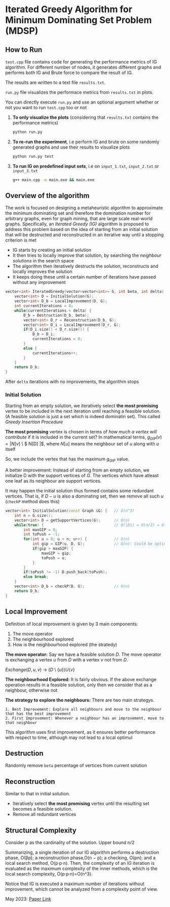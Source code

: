 # Iterated Greedy Algorithm for Minimum Dominating Set Problem (MDSP)

## How to Run
`test.cpp` file contains code for generating the performance metrics of IG algorithm. For different number of nodes, it generates different graphs and performs both IG and Brute force to compare the result of IG.

The results are written to a text file `results.txt`. 

`run.py` file visualizes the performace metrics from `results.txt` in plots.

You can directly execute `run.py` and use an optional argument whether or not you want to run `test.cpp` too or not

1. **To only visualize the plots** (considering that `results.txt` contains the performance metrics)
    ```bash
    python run.py
    ```
2. **To re-run the experiment**, i.e perform IG and brute on some randomly generated graphs and use their results to visualize plots
    ```bash
    python run.py test
    ```
3. **To run IG on predefined input sets**, i.e on `input_1.txt`, `input_2.txt` or `input_3.txt`
    ```bash
    g++ main.cpp -o main.exe && main.exe
    ```

## Overview of the algorithm

The work is focused on designing a metaheuristic algorithm to approximate the minimum dominating set and therefore the domination number for arbitrary graphs, even for graph mining, that are large scale real-world graphs. Specifically, an *Iterated Greedy (IG)* algorithm is proposed to address this problem based on the idea of starting from an initial solution that will be destructed and reconstructed in an iterative way until a stopping criterion is met

- IG starts by creating an initial solution
- It then tries to locally improve that solution, by searching the *neighbour solutions* in the search space
- The algorithm then iteratively destructs the solution, reconstructs and locally improves the solution
- It keeps doing these until a certain number of iterations have passed without any improvement

```cpp
vector<int> IteratedGreedy(vector<vector<int>> G, int beta, int delta) {
    vector<int> D = InitialSolution(G);
    vector<int> D_b = LocalImprovement(D, G);
    int currentIterations = 0;
    while(currentIterations < delta) {
        D_b = Destruction(D_b, beta);
        vector<int> D_r = Reconstruction(D_b, G);
        vector<int> D_i = LocalImprovement(D_r, G);
        if(D_i.size() < D_r.size()) {
            D_b = D_i;
            currentIterations = 0;
        } 
        else {
            currentIterations++;
        }
    }
    return D_b;
}
```

After `delta` iterations with no improvements, the algorithm stops

### Initial Solution
Starting from an empty solution, we iteratively select **the most promising** vertex to be included in the next iteration until reaching a feasible solution. (A feasible solution is just a set which is indeed dominatin set). This called *Greedy Insertion Procedure*

**The most promising** vertex is chosen in terms of *how much a vertex will contribute* if it is included in the current set? In mathematical terms, $g_{GIP}(v) = |N[v]$ \ $ N[D] |$, where $N[u]$ means the neighbour set of $u$ along with $u$ itself

So, we include the vertex that has the maximum $g_{GIP}$ value.

A better improvement: Instead of starting from an empty solution, we initialize D with the support vertices of $G$. The vertices which have atleast one leaf as its neighbour are support vertices.

It may happen the initial solution thus formed contains some redundant vertices. That is, if $D-u$ is also a dominating set, then we remove all such $u$ (`checkP` method does this)

```cpp
vector<int> InitialSolution(const Graph &G) {   // O(n^3)
    int n = G.size();
    vector<int> D = getSupportVertices(G);      // O(n)
    while(true) {                               // O(|D|) = O(n/2) = O(n)
        int maxGIP = 0;
        int toPush = -1;
        for(int u = 0; u < n; u++) {            // O(n)
            int gip = GIP(u, D, G);             // O(n): Could be optimized
            if(gip > maxGIP) {
                maxGIP = gip;
                toPush = u;
            }
        }
        if(toPush != -1) D.push_back(toPush);
        else break;
    }
    vector<int> D_b = checkP(D, G);             // O(n)
    return D_b;
}
```

## Local Improvement
Definition of local improvement is given by 3 main components:
1. The move operator
2. The neighbourhood explored
3. How is the neighbourhood explored (the stratedy)

**The move operator:** Say we have a feasible solution $D$. The move operator is exchanging a vertex $u$ from $D$ with a vertex $v$ not from $D$.

$Exchange(D,u,v)$ -> $(D$ \ $\{u\}) U \{v\}$

**The neighbourhood Explored:** It is fairly obvious. If the above exchange operation results in a feasible solution, only then we consider that as a neighbour, otherwise not

**The strategy to explore the neighbours:** There are two main strategys. 
    
    1. Best Improvement: Explore all neighbours and move to the neighbour that has the best improvement
    2. First Improvement: Whenever a neighbour has an improvement, move to that neighbour

This algorithm uses first improvement, as it ensures better performance with respect to time, although may not lead to a local optimul

## Destruction
Randomly remove `beta` percentage of vertices from current solution

## Reconstruction
Similar to that in initial solution. 
- Iteratively select **the most promising** vertex until the resulting set becomes a feasible solution.
- Remove all redundant vertices

## Structural Complexity
Consider p as the cardinality of the solution. Upper bound n/2

Summarizing, a single iteration of our IG algorithm performs a destruction phase, O(βp); a reconstruction phase,O(n − p); a checking, O(pn); and a local search method, O(p·p·n). Then, the complexity of an IG iteration is evaluated as the maximum complexity of the inner methods, which is the local search complexity, O(p·p·n)=O(n^3).

Notice that IG is executed a maximum number of iterations without improvement, which cannot be analyzed from a complexity point of view.


May 2023: [Paper Link](https://www.sciencedirect.com/science/article/pii/S0378475422005055#:~:text=A%20dominating%20set%20in%20a%20graph%20is%20a,that%20has%20been%20proved%20to%20be%20NP%20-hard)
